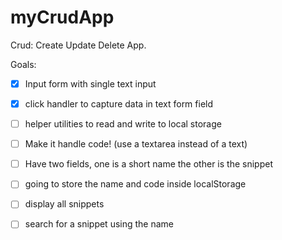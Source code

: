 # myCrudApp
Crud: Create Update Delete App. 


Goals:

- [x] Input form with single text input
- [x] click handler to capture data in text form field
- [ ] helper utilities to read and write to local storage

- [ ] Make it handle code! (use a textarea instead of a text)
- [ ] Have two fields, one is a short name the other is the snippet
- [ ] going to store the name and code inside localStorage
- [ ] display all snippets
- [ ] search for a snippet using the name


